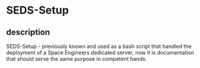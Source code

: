 # SEDS-Setup

## description
SEDS-Setup - previously known and used as a bash script that handled the deployment of a Space Engineers dedicated server, now it is documentation that should serve the same purpose in competent hands.
